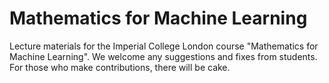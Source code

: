 # Mathematics for Machine Learning
Lecture materials for the Imperial College London course "Mathematics for Machine Learning". We welcome any suggestions and fixes from students. For those who make contributions, there will be cake.
